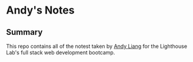 # Andy's Notes
## Summary
This repo contains all of the notest taken by [Andy Liang]("https://github.com/andyzen619") for the Lighthouse Lab's full stack web development bootcamp.

